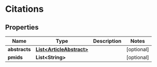 

# Citations


## Properties

| Name | Type | Description | Notes |
|------------ | ------------- | ------------- | -------------|
|**abstracts** | [**List&lt;ArticleAbstract&gt;**](ArticleAbstract.md) |  |  [optional] |
|**pmids** | **List&lt;String&gt;** |  |  [optional] |



